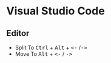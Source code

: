 # Visual Studio Code

## Editor

- Split To  <kbd>Ctrl</kbd> + <kbd>Alt</kbd> + <kbd><-</kbd> /<kbd>-></kbd>  
- Move To <kbd>Alt</kbd> + <kbd><-</kbd> / <kbd>-></kbd>


